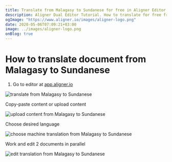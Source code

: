 ```yaml
---
title: Translate from Malagasy to Sundanese for free in Aligner Editor
description: Aligner Dual Editor Tutorial. How to translate for free from Malagasy to Sundanese. Aligner is multilingual document management platform. 
ogImage: "https://www.aligner.io/images/aligner-logo.png"
date: 2020-05-06T07:09:21+03:00
image: ../images/aligner-logo.png
onBlog: true
---
```


# How to translate document from Malagasy to Sundanese

1. Go to editor at [app.aligner.io](https://app.aligner.io "Aligner App web page")

![translate from Malagasy to Sundanese](../aligner-blank-editor.png "translate from Malagasy to Sundanese")

Copy-paste content or upload content

![upload content from Malagasy to Sundanese](../aligner-uploaded-document.png "upload content from Malagasy to Sundanese")

Choose desired language

![choose machine translation from Malagasy to Sundanese](../aligner-language-dropdown.png "choose machine translation from Malagasy to Sundanese")

Work and edit 2 documents in parallel

![edit translation from Malagasy to Sundanese](../aligner-double-sitded-editor.png "edit translation from Malagasy to Sundanese")

